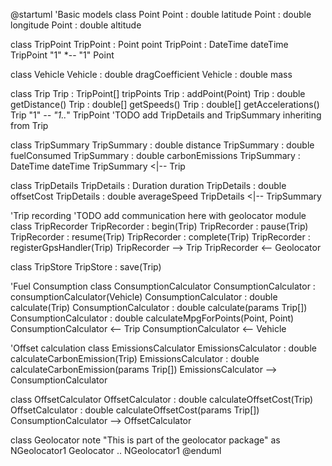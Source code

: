 @startuml
'Basic models
class Point
Point : double latitude
Point : double longitude
Point : double altitude

class TripPoint
TripPoint : Point point
TripPoint : DateTime dateTime
TripPoint "1" *-- "1" Point

class Vehicle
Vehicle : double dragCoefficient
Vehicle : double mass

class Trip
Trip : TripPoint[] tripPoints
Trip : addPoint(Point)
Trip : double getDistance()
Trip : double[] getSpeeds()
Trip : double[] getAccelerations()
Trip "1" *-- "1..*" TripPoint
'TODO add TripDetails and TripSummary inheriting from Trip

class TripSummary
TripSummary : double distance
TripSummary : double fuelConsumed
TripSummary : double carbonEmissions
TripSummary : DateTime dateTime
TripSummary <|-- Trip

class TripDetails
TripDetails : Duration duration
TripDetails : double offsetCost
TripDetails : double averageSpeed
TripDetails <|-- TripSummary

'Trip recording
'TODO add communication here with geolocator module
class TripRecorder
TripRecorder : begin(Trip)
TripRecorder : pause(Trip)
TripRecorder : resume(Trip)
TripRecorder : complete(Trip)
TripRecorder : registerGpsHandler(Trip)
TripRecorder --> Trip
TripRecorder <-- Geolocator

class TripStore
TripStore : save(Trip)

'Fuel Consumption
class ConsumptionCalculator
ConsumptionCalculator : consumptionCalculator(Vehicle)
ConsumptionCalculator : double calculate(Trip)
ConsumptionCalculator : double calculate(params Trip[])
ConsumptionCalculator : double calculateMpgForPoints(Point, Point)
ConsumptionCalculator <-- Trip
ConsumptionCalculator <-- Vehicle

'Offset calculation
class EmissionsCalculator
EmissionsCalculator : double calculateCarbonEmission(Trip)
EmissionsCalculator : double calculateCarbonEmission(params Trip[])
EmissionsCalculator --> ConsumptionCalculator

class OffsetCalculator
OffsetCalculator : double calculateOffsetCost(Trip)
OffsetCalculator : double calculateOffsetCost(params Trip[])
ConsumptionCalculator --> OffsetCalculator

class Geolocator
note "This is part of the geolocator package" as NGeolocator1
Geolocator .. NGeolocator1
@enduml